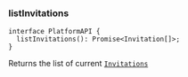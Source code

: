 ### listInvitations

```tsx
interface PlatformAPI {
  listInvitations(): Promise<Invitation[]>;
}
```

Returns the list of current [`Invitations`](#invitation)
